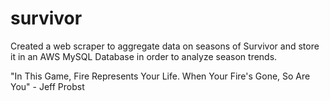 # survivor
Created a web scraper to aggregate data on seasons of Survivor and store it in an AWS MySQL Database in order to analyze season trends.

"In This Game, Fire Represents Your Life. When Your Fire's Gone, So Are You" - Jeff Probst
